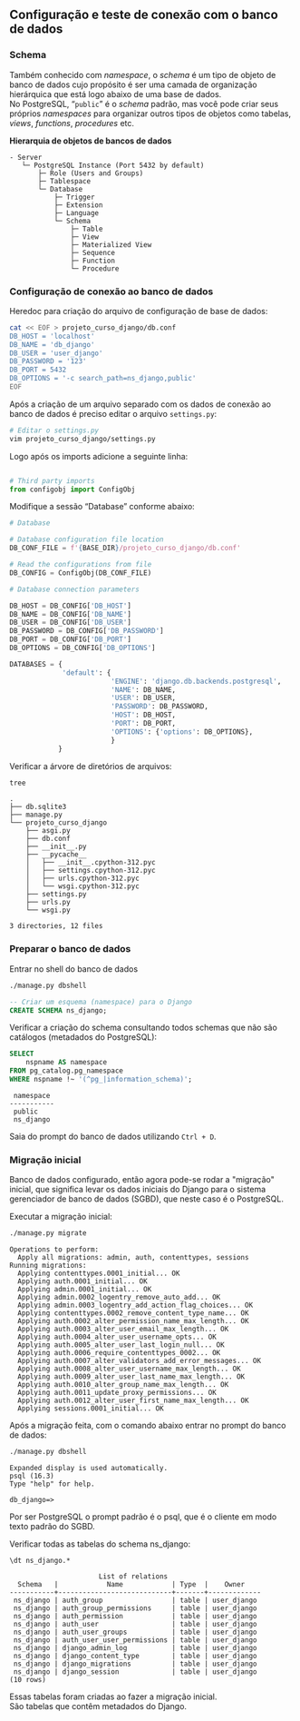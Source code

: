 ## Configuração e teste de conexão com o banco de dados

### Schema 

Também conhecido com *namespace*, o *schema* é um tipo de objeto de banco de dados
cujo propósito é ser uma camada de organização hierárquica que está logo
abaixo de uma base de dados.  
No PostgreSQL, “`public`” é o *schema* padrão, mas você pode criar seus próprios
*namespaces* para organizar outros tipos de objetos como tabelas, *views*,
*functions*, *procedures* etc.  
  
**Hierarquia de objetos de bancos de dados**
```
- Server
   └─ PostgreSQL Instance (Port 5432 by default)
       ├─ Role (Users and Groups)
       ├─ Tablespace
       └─ Database
           ├─ Trigger
           ├─ Extension
           ├─ Language
           └─ Schema      
               ├─ Table
               ├─ View
               ├─ Materialized View
               ├─ Sequence
               ├─ Function
               └─ Procedure
```
### Configuração de conexão ao banco de dados

Heredoc para criação do arquivo de configuração de base de dados:
```bash
cat << EOF > projeto_curso_django/db.conf
DB_HOST = 'localhost'
DB_NAME = 'db_django'
DB_USER = 'user_django'
DB_PASSWORD = '123'
DB_PORT = 5432
DB_OPTIONS = '-c search_path=ns_django,public'
EOF
```

Após a criação de um arquivo separado com os dados de conexão ao banco de
dados é preciso editar o arquivo `settings.py`:
```bash
# Editar o settings.py
vim projeto_curso_django/settings.py
```

Logo após os imports adicione a seguinte linha:
```python

# Third party imports
from configobj import ConfigObj
```

Modifique a sessão “Database” conforme abaixo:

```python
# Database

# Database configuration file location
DB_CONF_FILE = f'{BASE_DIR}/projeto_curso_django/db.conf'

# Read the configurations from file
DB_CONFIG = ConfigObj(DB_CONF_FILE)

# Database connection parameters

DB_HOST = DB_CONFIG['DB_HOST']
DB_NAME = DB_CONFIG['DB_NAME']
DB_USER = DB_CONFIG['DB_USER']
DB_PASSWORD = DB_CONFIG['DB_PASSWORD']
DB_PORT = DB_CONFIG['DB_PORT']
DB_OPTIONS = DB_CONFIG['DB_OPTIONS']

DATABASES = {
             'default': {
                         'ENGINE': 'django.db.backends.postgresql',
                         'NAME': DB_NAME,
                         'USER': DB_USER,
                         'PASSWORD': DB_PASSWORD,
                         'HOST': DB_HOST,
                         'PORT': DB_PORT,
                         'OPTIONS': {'options': DB_OPTIONS},
                         }
            }
```
   
Verificar a árvore de diretórios de arquivos:
```bash
tree
```
```
.
├── db.sqlite3
├── manage.py
└── projeto_curso_django
    ├── asgi.py
    ├── db.conf
    ├── __init__.py
    ├── __pycache__
    │   ├── __init__.cpython-312.pyc
    │   ├── settings.cpython-312.pyc
    │   ├── urls.cpython-312.pyc
    │   └── wsgi.cpython-312.pyc
    ├── settings.py
    ├── urls.py
    └── wsgi.py

3 directories, 12 files
```

### Preparar o banco de dados

Entrar no shell do banco de dados
```bash
./manage.py dbshell
```

```sql
-- Criar um esquema (namespace) para o Django
CREATE SCHEMA ns_django;
```

Verificar a criação do schema consultando todos schemas que não são catálogos
(metadados do PostgreSQL):
```sql
SELECT
    nspname AS namespace
FROM pg_catalog.pg_namespace
WHERE nspname !~ '(^pg_|information_schema)';
```
```
 namespace 
-----------
 public
 ns_django
```
Saia do prompt do banco de dados utilizando `Ctrl + D`.  

### Migração inicial
   
Banco de dados configurado, então agora pode-se rodar a "migração" inicial, 
que significa levar os dados iniciais do Django para o sistema gerenciador de
banco de dados (SGBD), que neste caso é o PostgreSQL.  
  
Executar a migração inicial:
```bash
./manage.py migrate
```
```
Operations to perform:
  Apply all migrations: admin, auth, contenttypes, sessions
Running migrations:
  Applying contenttypes.0001_initial... OK
  Applying auth.0001_initial... OK
  Applying admin.0001_initial... OK
  Applying admin.0002_logentry_remove_auto_add... OK
  Applying admin.0003_logentry_add_action_flag_choices... OK
  Applying contenttypes.0002_remove_content_type_name... OK
  Applying auth.0002_alter_permission_name_max_length... OK
  Applying auth.0003_alter_user_email_max_length... OK
  Applying auth.0004_alter_user_username_opts... OK
  Applying auth.0005_alter_user_last_login_null... OK
  Applying auth.0006_require_contenttypes_0002... OK
  Applying auth.0007_alter_validators_add_error_messages... OK
  Applying auth.0008_alter_user_username_max_length... OK
  Applying auth.0009_alter_user_last_name_max_length... OK
  Applying auth.0010_alter_group_name_max_length... OK
  Applying auth.0011_update_proxy_permissions... OK
  Applying auth.0012_alter_user_first_name_max_length... OK
  Applying sessions.0001_initial... OK
```
   
Após a migração feita, com o comando abaixo entrar no prompt do banco de dados:
```bash
./manage.py dbshell
```
```
Expanded display is used automatically.
psql (16.3)
Type "help" for help.

db_django=> 
```
Por ser PostgreSQL o prompt padrão é o psql, que é o cliente em modo texto
padrão do SGBD.  
  

Verificar todas as tabelas do schema ns_django:
```
\dt ns_django.*
```
```
                      List of relations
  Schema   |            Name            | Type  |    Owner    
-----------+----------------------------+-------+-------------
 ns_django | auth_group                 | table | user_django
 ns_django | auth_group_permissions     | table | user_django
 ns_django | auth_permission            | table | user_django
 ns_django | auth_user                  | table | user_django
 ns_django | auth_user_groups           | table | user_django
 ns_django | auth_user_user_permissions | table | user_django
 ns_django | django_admin_log           | table | user_django
 ns_django | django_content_type        | table | user_django
 ns_django | django_migrations          | table | user_django
 ns_django | django_session             | table | user_django
(10 rows)
```
Essas tabelas foram criadas ao fazer a migração inicial.  
São tabelas que contêm metadados do Django.  
